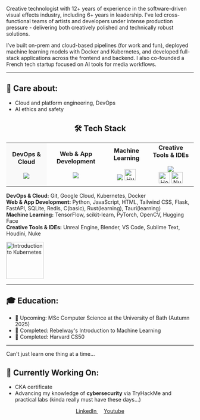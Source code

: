 
<!--
**jhonnya13/jhonnya13** is a ✨ _special_ ✨ repository because its `README.md` (this file) appears on your GitHub profile.

Here are some ideas to get you started:

- 🔭 I’m currently working on ...
- 🌱 I’m currently learning ...
- 👯 I’m looking to collaborate on ...
- 🤔 I’m looking for help with ...
- 💬 Ask me about ...
- 📫 How to reach me: ...
- 😄 Pronouns: ...
- ⚡ Fun fact: ...
-->
Creative technologist with 12+ years of experience in the software-driven visual effects industry, including 6+ years in leadership. I've led cross-functional teams of artists and developers under intense production pressure - delivering both creatively polished and technically robust solutions.

I’ve built on-prem and cloud-based pipelines (for work and fun), deployed machine learning models with Docker and Kubernetes, and developed full-stack applications across the frontend and backend. I also co-founded a French tech startup focused on AI tools for media workflows.

---

## 🤍 Care about:
- Cloud and platform engineering, DevOps
- AI ethics and safety




<h2 align="center">🛠️ Tech Stack</h2>

<table align="center">
  <tr>
    <td align="center" style="background-color:#f9f9f9; padding: 10px;">
      <strong>DevOps & Cloud</strong><br><br>
      <img src="https://skillicons.dev/icons?i=git,gcp,kubernetes,docker&perline=5" />
    </td>
    <td align="center">
      <strong>Web & App Development</strong><br><br>
      <img src="https://skillicons.dev/icons?i=py,js,html,tailwind,flask,fastapi,sqlite,redis,rust,tauri&perline=5" />
    </td>
    <td align="center">
      <strong>Machine Learning</strong><br><br>
      <img src="https://skillicons.dev/icons?i=tensorflow,sklearn,pytorch,opencv&perline=4" />
      <img src="https://huggingface.co/datasets/huggingface/brand-assets/resolve/main/hf-logo.svg" height="30" alt="Hugging face" />
    </td>
    <td align="center">
      <strong>Creative Tools & IDEs</strong><br>
      <br>
      <img src="https://skillicons.dev/icons?i=unreal,blender,vscode,sublime&perline=4" /><br>
      <img src="https://independenthorrorsociety.com/wp-content/uploads/2020/08/Houdini-Logo-1-300x300.png" height="30" alt="Houdini" >
      <img src="https://img.icons8.com/color/512/nuke.png" height="30" alt="Nuke" />
      <br>
    </td>
  </tr>
</table>



**DevOps & Cloud:** Git, Google Cloud, Kubernetes, Docker  
**Web & App Development:** Python, JavaScript, HTML, Tailwind CSS, Flask, FastAPI, SQLite, Redis, C(basic), Rust(learning), Tauri(learning)  
**Machine Learning:** TensorFlow, scikit-learn, PyTorch, OpenCV, Hugging Face
<br>
**Creative Tools & IDEs:** Unreal Engine, Blender, VS Code, Sublime Text, Houdini, Nuke

<p>
  <img src="https://ci3.googleusercontent.com/meips/ADKq_NYGgCfM1qxoIO1PsrtLfykJ1EXjfFkyR19yeJjMtCBemps--KSy54-f26OdDTKqkt8ZkZKeWc9TiPJtVgUK64GSSpPPKDh72dp64u0tJaB2InHkfWyIR-lgXTUl4mXoNw=s0-d-e1-ft#https://images.credly.com/images/4b5a8636-c554-482d-bbdc-7925fb3624c3/blob" height="100" alt="Introduction to Kubernetes">
</p>


---

## 🎓 Education:
- 🧠 Upcoming: MSc Computer Science at the University of Bath (Autumn 2025)
- 🤖 Completed: Rebelway's Introduction to Machine Learning
- 📘 Completed: Harvard CS50

---
  Can't just learn one thing at a time...

## 🔭 Currently Working On:
- CKA certificate
- Advancing my knowledge of **cybersecurity** via TryHackMe and practical labs (kinda really must have these days...)

<p align="center">
  <a href="https://www.linkedin.com/in/kseniia-ivanova-vfx/" target="_blank">
    LinkedIn
  </a>
  &nbsp;&nbsp;&nbsp;
  <a href="https://www.youtube.com/@the.kseniia" target="_blank">
    Youtube
  </a>
</p>

